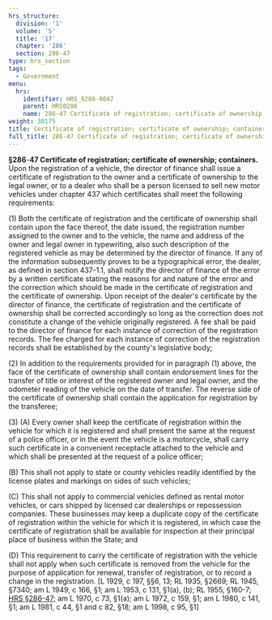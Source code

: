```yaml
---
hrs_structure:
  division: '1'
  volume: '5'
  title: '17'
  chapter: '286'
  section: 286-47
type: hrs_section
tags:
  - Government
menu:
  hrs:
    identifier: HRS_0286-0047
    parent: HRS0286
    name: 286-47 Certificate of registration; certificate of ownership; containers
weight: 38175
title: Certificate of registration; certificate of ownership; containers
full_title: 286-47 Certificate of registration; certificate of ownership; containers
---
```

**§286**-**47 Certificate of registration; certificate of ownership; containers.** Upon the registration of a vehicle, the director of finance shall issue a certificate of registration to the owner and a certificate of ownership to the legal owner, or to a dealer who shall be a person licensed to sell new motor vehicles under chapter 437 which certificates shall meet the following requirements:

(1) Both the certificate of registration and the certificate of ownership shall contain upon the face thereof, the date issued, the registration number assigned to the owner and to the vehicle, the name and address of the owner and legal owner in typewriting, also such description of the registered vehicle as may be determined by the director of finance. If any of the information subsequently proves to be a typographical error, the dealer, as defined in section 437-1.1, shall notify the director of finance of the error by a written certificate stating the reasons for and nature of the error and the correction which should be made in the certificate of registration and the certificate of ownership. Upon receipt of the dealer's certificate by the director of finance, the certificate of registration and the certificate of ownership shall be corrected accordingly so long as the correction does not constitute a change of the vehicle originally registered. A fee shall be paid to the director of finance for each instance of correction of the registration records. The fee charged for each instance of correction of the registration records shall be established by the county's legislative body;

(2) In addition to the requirements provided for in paragraph (1) above, the face of the certificate of ownership shall contain endorsement lines for the transfer of title or interest of the registered owner and legal owner, and the odometer reading of the vehicle on the date of transfer. The reverse side of the certificate of ownership shall contain the application for registration by the transferee;

(3) (A) Every owner shall keep the certificate of registration within the vehicle for which it is registered and shall present the same at the request of a police officer, or in the event the vehicle is a motorcycle, shall carry such certificate in a convenient receptacle attached to the vehicle and which shall be presented at the request of a police officer;

(B) This shall not apply to state or county vehicles readily identified by the license plates and markings on sides of such vehicles;

(C) This shall not apply to commercial vehicles defined as rental motor vehicles, or cars shipped by licensed car dealerships or repossession companies. These businesses may keep a duplicate copy of the certificate of registration within the vehicle for which it is registered, in which case the certificate of registration shall be available for inspection at their principal place of business within the State; and

(D) This requirement to carry the certificate of registration with the vehicle shall not apply when such certificate is removed from the vehicle for the purpose of application for renewal, transfer of registration, or to record a change in the registration. [L 1929, c 197, §§6, 13; RL 1935, §2669; RL 1945, §7340; am L 1949, c 166, §1; am L 1953, c 131, §1(a), (b); RL 1955, §160-7; [HRS §286-47](/title-17/chapter-286/section-286-47/); am L 1970, c 73, §1(a); am L 1972, c 159, §1; am L 1980, c 141, §1; am L 1981, c 44, §1 and c 82, §18; am L 1998, c 95, §1]